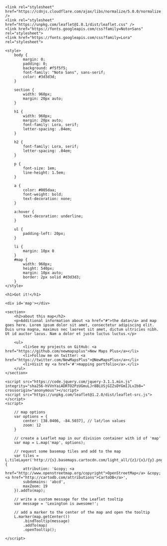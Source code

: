 <!DOCTYPE html>
<html>

<head>
	<meta charset=utf-8 />
	<title>Web Page Template</title>
	<meta name='viewport' content='initial-scale=1,maximum-scale=1,user-scalable=no' />

	<link rel="stylesheet" href="https://cdnjs.cloudflare.com/ajax/libs/normalize/5.0.0/normalize.css" />
	<link rel="stylesheet" href="https://unpkg.com/leaflet@1.0.1/dist/leaflet.css" />
	<link href="https://fonts.googleapis.com/css?family=Noto+Sans" rel="stylesheet">
	<link href="https://fonts.googleapis.com/css?family=Lora" rel="stylesheet">

	<style>
		body {
			margin: 0;
			padding: 0;
			background: #f5f5f5;
			font-family: "Noto Sans", sans-serif;
			color: #3d3d3d;
		}

		section {
			width: 960px;
			margin: 20px auto;
		}

		h1 {
			width: 960px;
			margin: 20px auto;
			font-family: Lora, serif;
			letter-spacing: .04em;
		}

		h2 {
			font-family: Lora, serif;
			letter-spacing: .04em;
		}

		p {
			font-size: 1em;
			line-height: 1.5em;
		}

		a {
			color: #005daa;
			font-weight: bold;
			text-decoration: none;
		}

		a:hover {
			text-decoration: underline;
		}

		ul {
			padding-left: 20px;
		}

		li {
			margin: 10px 0
		}
		#map {
			width: 960px;
			height: 540px;
			margin: 10px auto;
			border: 2px solid #d3d3d3;
		}
	</style>
</head>

<body>

	<h1>Got it!</h1>

	<div id='map'></div>

	<section>
		<h2>about this map</h2>
		<p>Additional information about <a href="#">the data</a> and map goes here. Lorem ipsum dolor sit amet, consectetur adipiscing elit. Duis urna magna, maximus nec laoreet sit amet, dictum ultricies nibh. Ut id auctor lacus. Nam a dolor et justo luctus luctus.</p>

		<ul>
			<li>See my projects on GitHub: <a href="https://github.com/newmapsplus">New Maps Plus</a></li>
			<li>Follow me on twitter: <a href="https://twitter.com/NewMapsPlus">@NewMapsPlus</a></li>
			<li>Visit my <a href='#'>mapping portfolio</a>.</li>
		</ul>
	</section>

	<script src="https://code.jquery.com/jquery-3.1.1.min.js" integrity="sha256-hVVnYaiADRTO2PzUGmuLJr8BLUSjGIZsDYGmIJLv2b8=" crossorigin="anonymous"></script>
	<script src="https://unpkg.com/leaflet@1.2.0/dist/leaflet-src.js"></script>
	<script>

		// map options
		var options = {
			center: [38.0406, -84.5037], // lat/lon values
			zoom: 12
		}

		// create a Leaflet map in our division container with id of 'map'
		var map = L.map('map', options);

		// request some basemap tiles and add to the map
		var tiles = L.tileLayer('http://{s}.basemaps.cartocdn.com/light_all/{z}/{x}/{y}.png', {
			attribution: '&copy; <a href="http://www.openstreetmap.org/copyright">OpenStreetMap</a> &copy; <a href="http://cartodb.com/attributions">CartoDB</a>',
			subdomains: 'abcd',
			maxZoom: 19
		}).addTo(map);

		// write a custom message for the Leaflet tooltip
		var message = 'Lexington is awesome!';

		// add a marker to the center of the map and open the tooltip
		L.marker(map.getCenter())
			.bindTooltip(message)
			.addTo(map)
			.openTooltip();

	</script>

</body>

</html>
